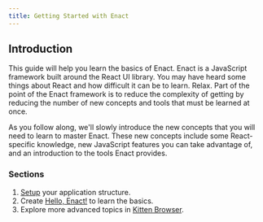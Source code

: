 ```yaml
---
title: Getting Started with Enact
---
```

## Introduction

This guide will help you learn the basics of Enact. Enact is a JavaScript framework built around the React UI library. You may have heard some things about React and how difficult it can be to learn. Relax. Part of the point of the Enact framework is to reduce the complexity of getting by reducing the number of new concepts and tools that must be learned at once.

As you follow along, we'll slowly introduce the new concepts that you will need to learn to master Enact. These new concepts include some React-specific knowledge, new JavaScript features you can take advantage of, and an introduction to the tools Enact provides.

### Sections

1. [Setup](../setup/) your application structure.
2. Create [Hello, Enact!](../hello_enact/) to learn the basics.
3. Explore more advanced topics in [Kitten Browser](./kitten_browser/).
